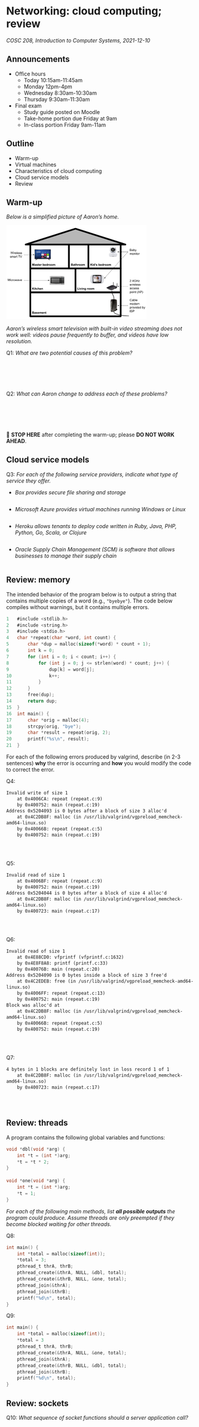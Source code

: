 # Networking: cloud computing; review
_COSC 208, Introduction to Computer Systems, 2021-12-10_

## Announcements
* Office hours
    * Today 10:15am-11:45am
    * Monday 12pm-4pm
    * Wednesday 8:30am-10:30am
    * Thursday 9:30am-11:30am
* Final exam
    * Study guide posted on Moodle
    * Take-home portion due Friday at 9am
    * In-class portion Friday 9am-11am

## Outline
* Warm-up
* Virtual machines
* Characteristics of cloud computing
* Cloud service models
* Review

## Warm-up
_Below is a simplified picture of Aaron’s home._

<img src="../images/wireless/home.png" style="width:375px;" />

_Aaron’s wireless smart television with built-in video streaming does not work well: videos pause frequently to buffer, and videos have low resolution._

Q1: _What are two potential causes of this problem?_
```





```

Q2: _What can Aaron change to address each of these problems?_
```





```
🛑 **STOP HERE** after completing the warm-up; please **DO NOT WORK AHEAD**.

<div style="page-break-after:always;"></div>

## Cloud service models
Q3: _For each of the following service providers, indicate what type of service they offer._
* _Box provides secure file sharing and storage_
    ```

    ```
* _Microsoft Azure provides virtual machines running Windows or Linux_
    ```

    ```
* _Heroku allows tenants to deploy code written in Ruby, Java, PHP, Python, Go, Scala, or Clojure_
    ```

    ```
* _Oracle Supply Chain Management (SCM) is software that allows businesses to manage their supply chain_
    ```

    ```


## Review: memory
The intended behavior of the program below is to output a string that contains multiple copies of a word (e.g., `"byebye"`). The code below compiles without warnings, but it contains multiple errors.
```C
1   #include <stdlib.h>
2   #include <string.h>
3   #include <stdio.h>
4   char *repeat(char *word, int count) {
5       char *dup = malloc(sizeof(*word) * count + 1);
6       int k = 0;
7       for (int i = 0; i < count; i++) {
8           for (int j = 0; j <= strlen(word) * count; j++) {
9               dup[k] = word[j];
10              k++;
11          }
12      }
13      free(dup);
14      return dup;
15  }
16  int main() {
17      char *orig = malloc(4);
18      strcpy(orig, "bye");
19      char *result = repeat(orig, 2);
20      printf("%s\n", result);
21  }
```

<div style="page-break-after:always;"></div>

For each of the following errors produced by valgrind, describe (in 2-3 sentences) **why** the error is occurring and **how** you would modify the code to correct the error.

Q4:
```
Invalid write of size 1
    at 0x4006CA: repeat (repeat.c:9)
    by 0x400752: main (repeat.c:19)
Address 0x5204093 is 0 bytes after a block of size 3 alloc'd
    at 0x4C2DB8F: malloc (in /usr/lib/valgrind/vgpreload_memcheck-amd64-linux.so)
    by 0x40066B: repeat (repeat.c:5)
    by 0x400752: main (repeat.c:19)
```
```



```

Q5:
```
Invalid read of size 1
    at 0x4006BF: repeat (repeat.c:9)
    by 0x400752: main (repeat.c:19)
Address 0x5204044 is 0 bytes after a block of size 4 alloc'd
    at 0x4C2DB8F: malloc (in /usr/lib/valgrind/vgpreload_memcheck-amd64-linux.so)
    by 0x400723: main (repeat.c:17)
```
```



```

Q6:
```
Invalid read of size 1
    at 0x4E88CD0: vfprintf (vfprintf.c:1632)
    by 0x4E8F8A8: printf (printf.c:33)
    by 0x40076B: main (repeat.c:20)
Address 0x5204090 is 0 bytes inside a block of size 3 free'd
    at 0x4C2EDEB: free (in /usr/lib/valgrind/vgpreload_memcheck-amd64-linux.so)
    by 0x4006FF: repeat (repeat.c:13)
    by 0x400752: main (repeat.c:19)
Block was alloc'd at
    at 0x4C2DB8F: malloc (in /usr/lib/valgrind/vgpreload_memcheck-amd64-linux.so)
    by 0x40066B: repeat (repeat.c:5)
    by 0x400752: main (repeat.c:19)
```
```



```

Q7:
```
4 bytes in 1 blocks are definitely lost in loss record 1 of 1
    at 0x4C2DB8F: malloc (in /usr/lib/valgrind/vgpreload_memcheck-amd64-linux.so)
    by 0x400723: main (repeat.c:17)
```
```



```

<div style="page-break-after:always;"></div>

## Review: threads
A program contains the following global variables and functions:
```C
void *dbl(void *arg) {
    int *t = (int *)arg;
    *t = *t * 2;
}

void *one(void *arg) {
    int *t = (int *)arg;
    *t = 1;
}
```
_For each of the following main methods, list **all possible outputs** the program could produce. Assume threads are only preempted if they become blocked waiting for other threads._

Q8:
```C
int main() {
    int *total = malloc(sizeof(int));
    *total = 3;
    pthread_t thrA, thrB;
    pthread_create(&thrA, NULL, &dbl, total);
    pthread_create(&thrB, NULL, &one, total);
    pthread_join(&thrA);
    pthread_join(&thrB);
    printf("%d\n", total);
}
```

Q9:
```C
int main() {
    int *total = malloc(sizeof(int));
    *total = 3
    pthread_t thrA, thrB;
    pthread_create(&thrA, NULL, &one, total);
    pthread_join(&thrA);
    pthread_create(&thrB, NULL, &dbl, total);
    pthread_join(&thrB);
    printf("%d\n", total);
}
```

## Review: sockets
Q10: _What sequence of socket functions should a server application call?_
